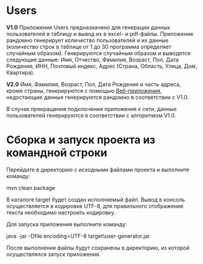 # Users

<b>V1.0</b>
Приложение Users предназначено для генерации данных пользователей в таблицу и вывод их в excel- и pdf-файлы.
Приложение рандомно генерирует количество пользователей и их данные (количество строк в таблице от 1 до 30 программа определяет 
случайным образом).
Генерируются случайным образом и выводятся следующие данные: Имя, Отчество, Фамилия, Возраст, Пол, Дата Рождения, ИНН, 
Почтовый индекс, Адрес (Страна, Область, Улица, Дом, Квартира).

<b>V2.0</b>
Имя, Фамилия, Возраст, Пол, Дата Рождения и часть адреса, кроме страны, генерируются с помощью [Веб-приложения](https://randomuser.me/),
недостающие данные генерируются рандомно в соответствии с V1.0.

В случае прекращения подключения приложения к сети, данные пользователей генерируются в соответствии с алгоритмом V1.0.

<h1>Сборка и запуск проекта из командной строки</h1>

Перейдите в директорию с исходными файлами проекта и выполните команду:

mvn clean package

В каталоге target будет создан исполняемый файл.
Вывод в консоль осуществляется в кодировке UTF-8, для правильного отображения текста необходимо 
настроить кодировку.

Для запуска приложения выполните команду:

java -jar -Dfile.encoding=UTF-8 target\user-generator.jar

После выполнения файлы будут сохранены в директорию, из которой осуществлялся запуск приложения.
